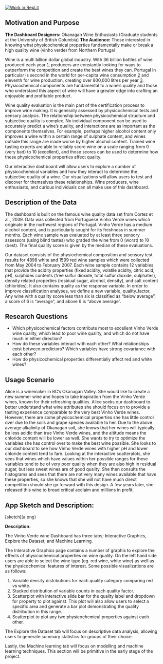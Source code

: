 [![Work in Repl.it](https://classroom.github.com/assets/work-in-replit-14baed9a392b3a25080506f3b7b6d57f295ec2978f6f33ec97e36a161684cbe9.svg)](https://classroom.github.com/online_ide?assignment_repo_id=371704&assignment_repo_type=GroupAssignmentRepo)

## Motivation and Purpose 
**The Dashboard Designers:** Okanagan Wine Enthusiasts (Graduate students at the University of British Columbia)
**The Audience:** Those interested in knowing what physicochemical properties fundamentally make or break a high quality wine (vinho verde) from Northern Portugal

Wine is a multi billion dollar global industry. With 36 billion bottles of wine produced each year [1](https://www.winespectator.com/articles/how-many-bottles-of-wine-are-there-in-the-world-46410), producers are constantly looking for ways to outperform the competition and create the best wines they can. Portugal in particular is second in the world for per-capita wine consumption [2](https://www.nationmaster.com/nmx/ranking/wine-consumption-per-capita) and eleventh for wine production, creating over 600,000 litres per year [3](https://en.wikipedia.org/wiki/List_of_wine-producing_regions). Physicochemical components are fundamental to a wine’s quality and those who understand this aspect of wine will have a greater edge into crafting an enjoyable and profitable product. 

Wine quality evaluation is the main part of the certification process to improve wine making. It is generally assessed by physicochemical tests and sensory analysis. The relationship between physicochemical structure and subjective quality is complex. No individual component can be used to accurately predict a wine’s quality, and interactions are as important as the components themselves. For example, perhaps higher alcohol content only improves a wine within a certain range of sulphate content, and wines outside this range are made worse by higher alcohol content. Trained wine tasting experts are able to reliably score wine on a scale ranging from 0 (very bad) to 10 (excellent), and those scores can be used to determine how these physicochemical properties affect quality. 

Our interactive dashboard will allow users to explore a number of physicochemical variables and how they interact to determine the subjective quality of a wine. Our visualizations will allow users to test and discover for themselves these relationships. Wine producers, wine enthusiasts, and curious individuals can all make use of this dashboard.


## Description of the Data
The dashboard is built on the famous wine quality data set from Cortez et al., 2009. Data was collected from Portuguese Vinho Verde wines which originate in the northwest regions of Portugal. Vinho Verde has a medium alcohol content, and is particularly sought for its freshness in summer months. Each wine sample was evaluated by at least three sensory assessors (using blind tastes) who graded the wine from 0 (worst) to 10 (best). The final quality score is given by the median of these evaluations.

Our dataset consists of the physiochemical composition and sensory test results for 4898 white and 1599 red wine samples which were collected from May 2004 to February 2007. Each wine sample contains 12 variables that provide the acidity properties (fixed acidity, volatile acidity, citric acid, pH), sulphides contents (free sulfur dioxide, total sulfur dioxide, sulphates), density related properties (residual sugar, alcohol, density), and salt content (chlorides). It also contains quality as the response variable. In order to improve classification analyses, we define a new variable, quality_factor. Any wine with a quality score less than six is classified as “below average”, a score of 6 is “average”, and above 6 is “above average”.

## Research Questions
- Which physicochemical factors contribute most to excellent Vinho Verde wine quality, which lead to poor wine quality, and which do not have much in either direction?
- How do these variables interact with each other? What relationships exist between predictors? Which variables have strong covariance with each other?
- How do physicochemical properties differentially affect red and white wines?

## Usage Scenario
Alice is a winemaker in BC’s Okanagan Valley. She would like to create a new summer wine and hopes to take inspiration from the Vinho Verde wines, known for their refreshing qualities. Alice seeks our dashboard to better understand what wine attributes she should focus on to provide a tasting experience comparable to the very best Vinho Verde wines. However, there are some physicochemical properties she has little control over due to the soils and grape species available to her. Due to the above average alkalinity of Okanagan soil, she knows that her wines will typically be less acidic than true Vinho Verde wines, and the altitude means the chloride content will be lower as well. She wants to try to optimize the variables she has control over to make the best wine possible. She looks to our dashboard to see how Vinho Verde wines with higher pH and lower chloride content tend to fare. Looking at the interactive scatterplots, she sees that wines which have values within her possible ranges for these variables tend to be of very poor quality when they are also high in residual sugar, but less sweet wines are of good quality. She then consults the histograms and sees that there are not very many wines available that have these properties, so she knows that she will not have much direct competition should she go forward with this design. A few years later, she released this wine to broad critical acclaim and millions in profit.

## App Sketch and Description:
[sketch](a png)

**Description:**

The Vinho Verde wine Dashboard has three tabs; Interactive Graphics, Explore the Dataset, and Machine Learning. 

The Interactive Graphics page contains a number of graphis to explore the effects of physicochemical properties on wine quality. On the left hand side users are able to select the wine type (eg. red wine, white wine) as well as the physicochemical features of interest. Some possible visualizations are as follows:
1. Variable density distributions for each quality category comparing red vs white.
2. Stacked distribution of variable counts in each quality factor.
3. Scatterplot with interactive slide bar for the quality label and dropdown for property to plot against. This plot will also allow users to select a specific area and generate a bar plot demonstrating the quality distribution in this range.
4. Scatterplot to plot any two physicochemical properties against each other.

The Explore the Dataset tab will focus on descriptive data analysis, allowing users to generate summary statistics for groups of their choice. 

Lastly, the Machine learning tab will focus on modelling and machine learning techniques. This section will be primitive in the early stage of the project.
